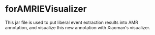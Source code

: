 # forAMRIEVisualizer
This jar file is used to put liberal event extraction results into AMR annotation, and visualize this new annotation with Xiaoman's visualizer.
